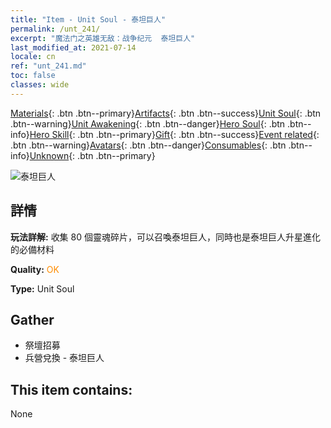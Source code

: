 ```yaml
---
title: "Item - Unit Soul - 泰坦巨人"
permalink: /unt_241/
excerpt: "魔法门之英雄无敌：战争纪元  泰坦巨人"
last_modified_at: 2021-07-14
locale: cn
ref: "unt_241.md"
toc: false
classes: wide
---
```

 [Materials](/ItemsCN/){: .btn .btn--primary}[Artifacts](/ItemsCN/Artifacts/){: .btn .btn--success}[Unit Soul](/ItemsCN/UnitSoul/){: .btn .btn--warning}[Unit Awakening](/ItemsCN/UnitAwakening/){: .btn .btn--danger}[Hero Soul](/ItemsCN/HeroSoul/){: .btn .btn--info}[Hero Skill](/ItemsCN/HeroSkill/){: .btn .btn--primary}[Gift](/ItemsCN/Gift/){: .btn .btn--success}[Event related](/ItemsCN/Events/){: .btn .btn--warning}[Avatars](/ItemsCN/Avatars/){: .btn .btn--danger}[Consumables](/ItemsCN/Consumables/){: .btn .btn--info}[Unknown](/ItemsCN/Unknown/){: .btn .btn--primary}

 ![泰坦巨人](/images/u/ti_taitan.jpg)

## 詳情
 **玩法詳解:** 收集 80 個靈魂碎片，可以召喚泰坦巨人，同時也是泰坦巨人升星進化的必備材料

 **Quality:** <span style="color: #FF8C00">OK</span>

 **Type:** Unit Soul

## Gather

*    祭壇招募 
*    兵營兌換 - 泰坦巨人 

## This item contains:

  None

